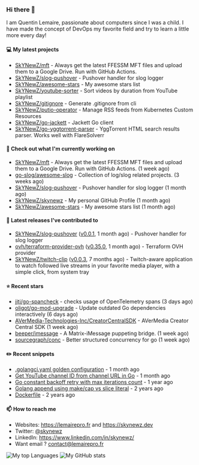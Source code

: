 ### Hi there 👋

I am Quentin Lemaire, passionate about computers since I was a child.
I have made the concept of DevOps my favorite field and try to learn a little more every day!

#### 💻 My latest projects


- [SkYNewZ/mft](https://github.com/SkYNewZ/mft) - Always get the latest FFESSM MFT files and upload them to a Google Drive. Run with GitHub Actions.
- [SkYNewZ/slog-pushover](https://github.com/SkYNewZ/slog-pushover) - Pushover handler for slog logger
- [SkYNewZ/awesome-stars](https://github.com/SkYNewZ/awesome-stars) - My awesome stars list
- [SkYNewZ/youtube-sorter](https://github.com/SkYNewZ/youtube-sorter) - Sort videos by duration from YouTube playlist
- [SkYNewZ/gitignore](https://github.com/SkYNewZ/gitignore) - Generate .gitignore from cli
- [SkYNewZ/putio-operator](https://github.com/SkYNewZ/putio-operator) - Manage RSS feeds from Kubernetes Custom Resources 
- [SkYNewZ/go-jackett](https://github.com/SkYNewZ/go-jackett) - Jackett Go client
- [SkYNewZ/go-yggtorrent-parser](https://github.com/SkYNewZ/go-yggtorrent-parser) - YggTorrent HTML search results parser. Works well with FlareSolverr

#### 👷 Check out what I'm currently working on


- [SkYNewZ/mft](https://github.com/SkYNewZ/mft) - Always get the latest FFESSM MFT files and upload them to a Google Drive. Run with GitHub Actions. (1 week ago)
- [go-slog/awesome-slog](https://github.com/go-slog/awesome-slog) - Collection of log/slog related projects. (3 weeks ago)
- [SkYNewZ/slog-pushover](https://github.com/SkYNewZ/slog-pushover) - Pushover handler for slog logger (1 month ago)
- [SkYNewZ/skynewz](https://github.com/SkYNewZ/skynewz) - My personal GitHub Profile (1 month ago)
- [SkYNewZ/awesome-stars](https://github.com/SkYNewZ/awesome-stars) - My awesome stars list (1 month ago)

#### 🚀 Latest releases I've contributed to


- [SkYNewZ/slog-pushover](https://github.com/SkYNewZ/slog-pushover) ([v0.0.1](https://github.com/SkYNewZ/slog-pushover/releases/tag/v0.0.1), 1 month ago) - Pushover handler for slog logger
- [ovh/terraform-provider-ovh](https://github.com/ovh/terraform-provider-ovh) ([v0.35.0](https://github.com/ovh/terraform-provider-ovh/releases/tag/v0.35.0), 1 month ago) - Terraform OVH provider
- [SkYNewZ/twitch-clip](https://github.com/SkYNewZ/twitch-clip) ([v0.0.3](https://github.com/SkYNewZ/twitch-clip/releases/tag/v0.0.3), 7 months ago) - Twitch-aware application to watch followed live streams in your favorite media player, with a simple click, from system tray

#### ⭐ Recent stars

- [jjti/go-spancheck](https://github.com/jjti/go-spancheck) - checks usage of OpenTelemetry spans (3 days ago)
- [oligot/go-mod-upgrade](https://github.com/oligot/go-mod-upgrade) - Update outdated Go dependencies interactively (6 days ago)
- [AVerMedia-Technologies-Inc/CreatorCentralSDK](https://github.com/AVerMedia-Technologies-Inc/CreatorCentralSDK) - AVerMedia Creator Central SDK (1 week ago)
- [beeper/imessage](https://github.com/beeper/imessage) - A Matrix-iMessage puppeting bridge. (1 week ago)
- [sourcegraph/conc](https://github.com/sourcegraph/conc) - Better structured concurrency for go (1 week ago)

#### ✏️ Recent snippets


- [.golangci.yaml golden configuration](https://gist.github.com/1298ddacb28d23738a9498509765baae) - 1 month ago
- [Get YouTube channel ID from channel URL in Go](https://gist.github.com/876c3fe69d7d84cf47510032194ff888) - 1 month ago
- [Go constant backoff retry with max iterations count](https://gist.github.com/69f09bb63ed1429557aa9121042531fa) - 1 year ago
- [Golang append using make/cap vs slice literal](https://gist.github.com/ebdcb5d1737bcabc66238d0818250f4b) - 2 years ago
- [Dockerfile](https://gist.github.com/0a0e1b32f91ea09efa1f5bdfef480b21) - 2 years ago

#### 📫 How to reach me

- Websites: https://lemairepro.fr and https://skynewz.dev
- Twitter: [@skynewz](https://twitter.com/skynewz)
- LinkedIn: https://www.linkedin.com/in/skynewz/
- Want email ? [contact@lemairepro.fr](mailto:contact@lemairepro.fr?subject=Contact%20from%20your%20Github%20Profile)

![My top Languages](https://github-readme-stats.vercel.app/api/top-langs/?username=skynewz&hide=javascript,html,css,typescript&layout=compact)
![My GitHub stats](https://github-readme-stats.vercel.app/api?username=skynewz&count_private=true&show_icons=true)

